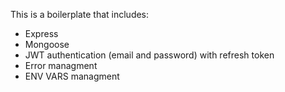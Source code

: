 This is a boilerplate that includes:
- Express
- Mongoose
- JWT authentication (email and password) with refresh token
- Error managment
- ENV VARS managment